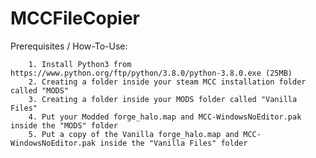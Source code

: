 # MCCFileCopier

Prerequisites / How-To-Use:

		1. Install Python3 from https://www.python.org/ftp/python/3.8.0/python-3.8.0.exe (25MB)
		2. Creating a folder inside your steam MCC installation folder called "MODS"
		3. Creating a folder inside your MODS folder called "Vanilla Files"
		4. Put your Modded forge_halo.map and MCC-WindowsNoEditor.pak inside the "MODS" folder
		5. Put a copy of the Vanilla forge_halo.map and MCC-WindowsNoEditor.pak inside the "Vanilla Files" folder

